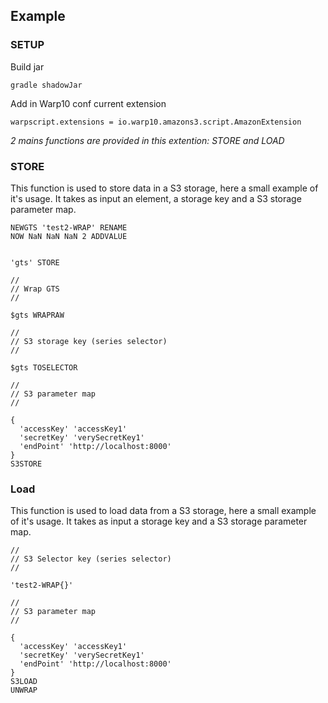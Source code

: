## Example

### SETUP
Build jar

```
gradle shadowJar
```

Add in Warp10 conf current extension

```
warpscript.extensions = io.warp10.amazons3.script.AmazonExtension
```

*2 mains functions are provided in this extention: STORE and LOAD*

### STORE

This function is used to store data in a S3 storage, here a small example of it's usage. It takes as input an element, a storage key and a S3 storage parameter map.

```
NEWGTS 'test2-WRAP' RENAME
NOW NaN NaN NaN 2 ADDVALUE


'gts' STORE

//
// Wrap GTS
//

$gts WRAPRAW

//
// S3 storage key (series selector)
//

$gts TOSELECTOR

//
// S3 parameter map
//

{ 
  'accessKey' 'accessKey1'
  'secretKey' 'verySecretKey1'
  'endPoint' 'http://localhost:8000'
}
S3STORE
```

### Load

This function is used to load data from a S3 storage, here a small example of it's usage. It takes as input a storage key and a S3 storage parameter map.

```
//
// S3 Selector key (series selector)
//

'test2-WRAP{}'

//
// S3 parameter map
//

{ 
  'accessKey' 'accessKey1'
  'secretKey' 'verySecretKey1'
  'endPoint' 'http://localhost:8000'
}
S3LOAD
UNWRAP
```